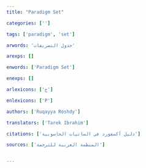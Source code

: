 ```yaml
---
title: "Paradigm Set"

categories: ['']

tags: ['paradigm', 'set']

arwords: 'جدول التصريفات'

arexps: []

enwords: ['Paradigm Set']

enexps: []

arlexicons: ['ج']

enlexicons: ['P']

authors: ['Ruqayya Roshdy']

translators: ['Tarek Ibrahim']

citations: ['دليل أكسفورد في السانيات الحاسوبية']

sources: ['المنظمة العربية للترجمة']


---
```

